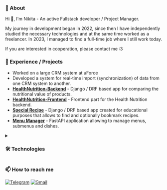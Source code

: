 ### 📃 About

Hi 👋, I'm Nikita - An active Fullstack developer / Project Manager.

My journey in development began in 2022, since then I have independently studied the necessary technologies and at the same time worked as a freelancer. In 2023, I managed to find a full-time job where I still work today. 

If you are interested in cooperation, please contact me :3

### 🎯 Experience / Projects

* Worked on a large CRM system at uForce
* Developed a system for real-time import (synchronization) of data from one CRM system to another.
* **[HealthNutrition-Backend](https://github.com/FCTL3314/StoreTracker-Backend)** - Django / DRF based app for comparing the nutritional value of products. 
* **[HealthNutrition-Frontend](https://github.com/FCTL3314/StoreTracker-Frontend)** - Frontend part for the Health Nutrition backend. 
* **[Special Recipe](https://github.com/FCTL3314/SpecialRecipe)** - Django / DRF based app created for educational purposes that allows to find and optionally bookmark recipes.
* **[Menu Manager](https://github.com/FCTL3314/Ylab-Dishes)** - FastAPI application allowing to manage menus, submenus and dishes.

<details><summary><h3>🛠️ Technologies</h3></summary>

* **Programming Languages:**
  * Python
  * GoLang
  * Java Script / HTML / CSS
* **Frameworks / Libraries:**
  * Django / DRF
  * FastAPI
  * Gin
  * Celery
  * Vue.js
  * Bootstrap
* **Databases:**
  * PostgresSQL
  * Redis
  * RabbitMQ
  * BoltDB
  * MongoDB
* **Deployment:**
  * Docker / Docker-Compose
  * Linux
 
 </details>

### 📫 How to reach me

[![Telegram](https://img.shields.io/badge/Telegram-@f__c__t__l-29A0DC?style=flat-square&logo=telegram)](https://t.me/f_c_t_l)
[![Gmail](https://img.shields.io/badge/Gmail-solovev.nikita.05@gmail.com-EA4335?style=flat-square&logo=gmail)](mailto:solovev.nikita.05@gmail.com)
